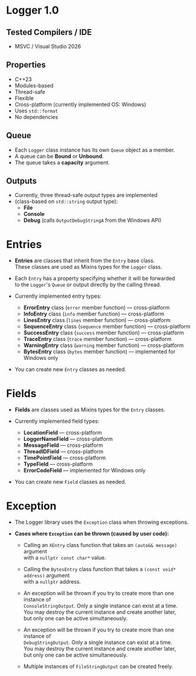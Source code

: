 # Logger 1.0

## Tested Compilers / IDE
- MSVC / Visual Studio 2026

## Properties
- C++23
- Modules-based
- Thread-safe
- Flexible
- Cross-platform (currently implemented OS: Windows)
- Uses `std::format`
- No dependencies

## Queue
- Each `Logger` class instance has its own `Queue` object as a member.
- A queue can be **Bound** or **Unbound**.
- The queue takes a **capacity** argument.

## Outputs
- Currently, three thread-safe output types are implemented 
- (class-based on `std::string` output type):
  - **File**
  - **Console**
  - **Debug** (calls `OutputDebugStringA` from the Windows API)

# Entries
- **Entries** are classes that inherit from the `Entry` base class.  
  These classes are used as Mixins types for the `Logger` class.
- Each `Entry` has a property specifying whether it will be forwarded  
  to the `Logger`'s `Queue` or output directly by the calling thread.
- Currently implemented entry types:
  - **ErrorEntry** class (`error` member function) — cross-platform  
  - **InfoEntry** class (`info` member function) — cross-platform  
  - **LinesEntry** class (`lines` member function) — cross-platform  
  - **SequenceEntry** class (`sequence` member function) — cross-platform  
  - **SuccessEntry** class (`success` member function) — cross-platform  
  - **TraceEntry** class (`trace` member function) — cross-platform  
  - **WarningEntry** class (`warning` member function) — cross-platform  
  - **BytesEntry** class (`bytes` member function) — implemented for Windows only

- You can create new `Entry` classes as needed.

# Fields
- **Fields** are classes used as Mixins types for the `Entry` classes.  
- Currently implemented field types:
  - **LocationField** — cross-platform  
  - **LoggerNameField** — cross-platform  
  - **MessageField** — cross-platform  
  - **ThreadIDField** — cross-platform  
  - **TimePointField** — cross-platform  
  - **TypeField** — cross-platform  
  - **ErrorCodeField** — implemented for Windows only

- You can create new `Field` classes as needed.

# Exception
- The Logger library uses the `Exception` class when throwing exceptions.
- **Cases where `Exception` can be thrown (caused by user code):**

  - Calling an `XEntry` class function that takes an `(auto&& message)` argument  
    with a `nullptr const char*` value.

  - Calling the `BytesEntry` class function that takes a `(const void* address)` argument  
    with a `nullptr` address.

  - An exception will be thrown if you try to create more than one instance of  
    `ConsoleStringOutput`. Only a single instance can exist at a time.  
    You may destroy the current instance and create another later,  
    but only one can be active simultaneously.

  - An exception will be thrown if you try to create more than one instance of  
    `DebugStringOutput`. Only a single instance can exist at a time.  
    You may destroy the current instance and create another later,  
    but only one can be active simultaneously.

  - Multiple instances of `FileStringOutput` can be created freely.